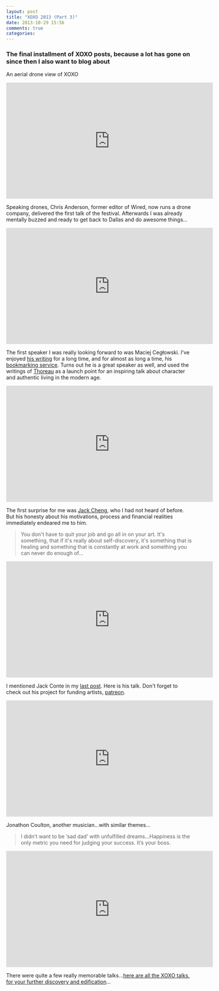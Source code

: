 ```yaml
---
layout: post
title: "XOXO 2013 (Part 3)"
date: 2013-10-29 15:56
comments: true
categories: 
---
```


### The final installment of XOXO posts, because a lot has gone on since then I also want to blog about

An aerial drone view of XOXO

<iframe width="560" height="315" src="https://www.youtube.com/embed/uf9rrskAV-A" frameborder="0" allowfullscreen></iframe>

Speaking drones, Chris Anderson, former editor of Wired, now runs a drone company, delivered the first talk of the festival. Afterwards I was already mentally buzzed and ready to get back to Dallas and do awesome things...

<iframe width="560" height="315" src="https://www.youtube.com/embed/ZeLF8LTePZI" frameborder="0" allowfullscreen></iframe>

The first speaker I was really looking forward to was Maciej Cegłowski. I've enjoyed [his writing](http://idlewords.com/) for a long time, and for almost as long a time, his [bookmarking service](https://pinboard.in/). Turns out he is a great speaker as well, and used the writings of [Thoreau](http://en.wikipedia.org/wiki/Henry_David_Thoreau) as a launch point for an inspiring talk about character and authentic living in the modern age.

<iframe width="560" height="315" src="https://www.youtube.com/embed/eky5uKILXtM" frameborder="0" allowfullscreen></iframe>

The first surprise for me was [Jack Cheng](http://jackcheng.com/), who I had not heard of before. But his honesty about his motivations, process and financial realities immediately endeared me to him.

> You don't have to quit your job and go all in on your art. It's something, that if it's really about self-discovery, it's something that is healing and something that is constantly at work and something you can never do enough of...

<iframe width="560" height="315" src="https://www.youtube.com/embed/F2gq_0zdmjU" frameborder="0" allowfullscreen></iframe>

I mentioned Jack Conte in my [last post](/2013/09/29/xoxo-2013-part-2/). Here is his talk. Don't forget to check out his project for funding artists, [patreon](http://www.patreon.com/).

<iframe width="560" height="315" src="https://www.youtube.com/embed/K9NjntTUJ1Q" frameborder="0" allowfullscreen></iframe>

Jonathon Coulton, another musician...with similar themes...

> I didn’t want to be ‘sad dad’ with unfulfilled dreams...Happiness is the only metric you need for judging your success. It’s your boss.

<iframe width="560" height="315" src="https://www.youtube.com/embed/xtcjRyoOGIs" frameborder="0" allowfullscreen></iframe>

There were quite a few really memorable talks...[here are all the XOXO talks, for your further discovery and edification](https://www.youtube.com/user/xoxofest/videos?view=0&sort=dd&shelf_id=2)...
